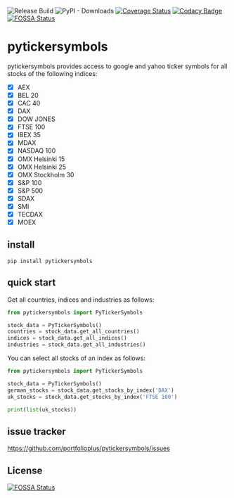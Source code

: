 ![Release Build](https://github.com/portfolioplus/pytickersymbols/workflows/Release%20Build/badge.svg)
![PyPI - Downloads](https://img.shields.io/pypi/dm/pytickersymbols?style=plastic)
[![Coverage Status](https://coveralls.io/repos/github/portfolioplus/pytickersymbols/badge.svg?branch=master)](https://coveralls.io/github/portfolioplus/pytickersymbols?branch=master)
[![Codacy Badge](https://api.codacy.com/project/badge/Grade/3a4c80c87cd041129cae251d6acb39c7)](https://www.codacy.com/app/SlashGordon/pytickersymbols?utm_source=github.com&amp;utm_medium=referral&amp;utm_content=portfolioplus/pytickersymbols&amp;utm_campaign=Badge_Grade)
[![FOSSA Status](https://app.fossa.com/api/projects/git%2Bgithub.com%2Fportfolioplus%2Fpytickersymbols.svg?type=shield)](https://app.fossa.com/projects/git%2Bgithub.com%2Fportfolioplus%2Fpytickersymbols?ref=badge_shield)

# pytickersymbols

pytickersymbols provides access to google and yahoo ticker symbols for all stocks of the following indices:

- [x] AEX
- [x] BEL 20
- [x] CAC 40
- [x] DAX
- [x] DOW JONES
- [x] FTSE 100
- [x] IBEX 35
- [x] MDAX
- [x] NASDAQ 100
- [x] OMX Helsinki 15
- [x] OMX Helsinki 25
- [x] OMX Stockholm 30
- [x] S&P 100
- [x] S&P 500
- [x] SDAX
- [x] SMI
- [x] TECDAX
- [x] MOEX
## install


```shell
pip install pytickersymbols
```

## quick start

Get all countries, indices and industries as follows:

```python
from pytickersymbols import PyTickerSymbols

stock_data = PyTickerSymbols()
countries = stock_data.get_all_countries()
indices = stock_data.get_all_indices()
industries = stock_data.get_all_industries()
```

You can select all stocks of an index as follows:

```python
from pytickersymbols import PyTickerSymbols

stock_data = PyTickerSymbols()
german_stocks = stock_data.get_stocks_by_index('DAX')
uk_stocks = stock_data.get_stocks_by_index('FTSE 100')

print(list(uk_stocks))

```

## issue tracker

https://github.com/portfolioplus/pytickersymbols/issues


## License
[![FOSSA Status](https://app.fossa.com/api/projects/git%2Bgithub.com%2Fportfolioplus%2Fpytickersymbols.svg?type=large)](https://app.fossa.com/projects/git%2Bgithub.com%2Fportfolioplus%2Fpytickersymbols?ref=badge_large)